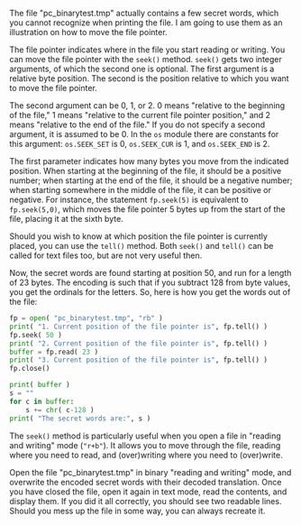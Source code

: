 The file "pc\_binarytest.tmp" actually contains a few secret words,
which you cannot recognize when printing the file. I am going to use
them as an illustration on how to move the file pointer.

The file pointer indicates where in the file you start reading or
writing. You can move the file pointer with the `seek()` method.
`seek()` gets two integer arguments, of which the second one is
optional. The first argument is a relative byte position. The second is
the position relative to which you want to move the file pointer.

The second argument can be 0, 1, or 2. 0 means "relative to the
beginning of the file," 1 means "relative to the current file pointer
position," and 2 means "relative to the end of the file." If you do not
specify a second argument, it is assumed to be 0. In the `os` module
there are constants for this argument: `os.SEEK_SET` is 0, `os.SEEK_CUR`
is 1, and `os.SEEK_END` is 2.

The first parameter indicates how many bytes you move from the indicated
position. When starting at the beginning of the file, it should be a
positive number; when starting at the end of the file, it should be a
negative number; when starting somewhere in the middle of the file, it
can be positive or negative. For instance, the statement `fp.seek(5)` is
equivalent to `fp.seek(5,0)`, which moves the file pointer 5 bytes up
from the start of the file, placing it at the sixth byte.

Should you wish to know at which position the file pointer is currently
placed, you can use the `tell()` method. Both `seek()` and `tell()` can
be called for text files too, but are not very useful then.

Now, the secret words are found starting at position 50, and run for a
length of 23 bytes. The encoding is such that if you subtract 128 from
byte values, you get the ordinals for the letters. So, here is how you
get the words out of the file:

```python
fp = open( "pc_binarytest.tmp", "rb" )
print( "1. Current position of the file pointer is", fp.tell() )
fp.seek( 50 )
print( "2. Current position of the file pointer is", fp.tell() )
buffer = fp.read( 23 )
print( "3. Current position of the file pointer is", fp.tell() )
fp.close()

print( buffer )
s = ""
for c in buffer:
    s += chr( c-128 )
print( "The secret words are:", s )
```

The `seek()` method is particularly useful when you open a file in
"reading and writing" mode (`"r+b"`). It allows you to move through the
file, reading where you need to read, and (over)writing where you need
to (over)write.

Open the file "pc\_binarytest.tmp" in binary "reading and writing" mode,
and overwrite the encoded secret words with their decoded translation.
Once you have closed the file, open it again in text mode, read the
contents, and display them. If you did it all correctly, you should see
two readable lines. Should you mess up the file in some way, you can
always recreate it.

